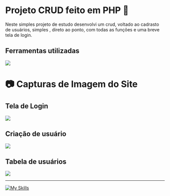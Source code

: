 # Projeto CRUD feito em PHP 🐘

Neste simples projeto de estudo desenvolvi um crud, voltado ao cadrasto de usuários, simples , direto ao ponto, com todas as funções e uma breve tela de login.

## Ferramentas utilizadas

<img src="https://skillicons.dev/icons?i=html,css,bootstrap,php,mysql" />

# 📷 Capturas de Imagem do Site

## Tela de Login

<Image align="center" src="https://files.readme.io/1433dd9fe88b28b8059f782d39efd04554884a263b8416eda491be0522563dbc-crud_login.PNG" />

## Criação de usuário

<Image align="center" src="https://files.readme.io/21823e094efada5c3392d70e79bb1c77bebfb19df43461b97003b1615e380f88-crud_usurio.PNG" />

## Tabela de usuários

<Image align="center" src="https://files.readme.io/995ad7a424071fee262956a7a61ea1602923bf95e6f4f94652b2aae25acd4c56-crud_tabela.PNG" />

***

[![My Skills](https://skillicons.dev/icons?i=js,html,css,wasm)](https://skillicons.dev)
